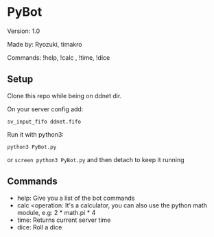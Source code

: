 # PyBot

Version: 1.0

Made by: Ryozuki, timakro

Commands: !help, !calc <operation>, !time, !dice

## Setup

Clone this repo while being on ddnet dir.

On your server config add:

`sv_input_fifo ddnet.fifo`

Run it with python3:

`python3 PyBot.py`

or `screen python3 PyBot.py` and then detach to keep it running

## Commands

- help: Give you a list of the bot commands
- calc <operation: It's a calculator, you can also use the python math module, e.g: 2 * math.pi * 4
- time: Returns current server time
- dice: Roll a dice
